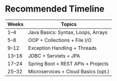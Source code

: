 # Recommended Timeline

| Weeks    | Topics                             |
|----------|-------------------------------------|
| 1–4      | Java Basics: Syntax, Loops, Arrays  |
| 5–8      | OOP + Collections + File I/O        |
| 9–12     | Exception Handling + Threads        |
| 13–16    | JDBC + Servlets + JPA               |
| 17–24    | Spring Boot + REST APIs + Projects  |
| 25–32    | Microservices + Cloud Basics (opt.) |